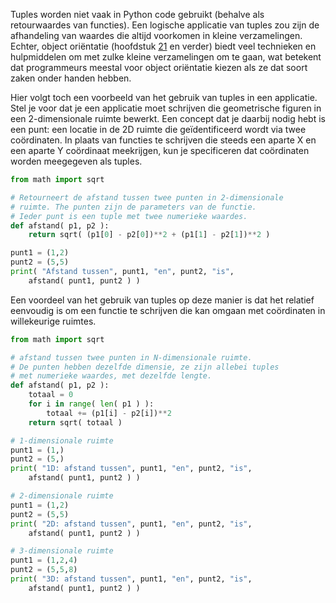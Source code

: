 Tuples worden niet vaak in Python code gebruikt (behalve als
retourwaardes van functies). Een logische applicatie van tuples zou zijn
de afhandeling van waardes die altijd voorkomen in kleine verzamelingen.
Echter, object oriëntatie (hoofdstuk
<a href="#ch:objectorientation" data-reference-type="ref" data-reference="ch:objectorientation">21</a>
en verder) biedt veel technieken en hulpmiddelen om met zulke kleine
verzamelingen om te gaan, wat betekent dat programmeurs meestal voor
object oriëntatie kiezen als ze dat soort zaken onder handen hebben.

Hier volgt toch een voorbeeld van het gebruik van tuples in een
applicatie. Stel je voor dat je een applicatie moet schrijven die
geometrische figuren in een 2-dimensionale ruimte bewerkt. Een concept
dat je daarbij nodig hebt is een punt: een locatie in de 2D ruimte die
geïdentificeerd wordt via twee coördinaten. In plaats van functies te
schrijven die steeds een aparte X en een aparte Y coördinaat meekrijgen,
kun je specificeren dat coördinaten worden meegegeven als tuples.

```python
from math import sqrt

# Retourneert de afstand tussen twee punten in 2-dimensionale
# ruimte. The punten zijn de parameters van de functie.
# Ieder punt is een tuple met twee numerieke waardes.
def afstand( p1, p2 ):
    return sqrt( (p1[0] - p2[0])**2 + (p1[1] - p2[1])**2 )

punt1 = (1,2)
punt2 = (5,5)
print( "Afstand tussen", punt1, "en", punt2, "is", 
    afstand( punt1, punt2 ) )
```

Een voordeel van het gebruik van tuples op deze manier is dat het
relatief eenvoudig is om een functie te schrijven die kan omgaan met
coördinaten in willekeurige ruimtes.

```python
from math import sqrt

# afstand tussen twee punten in N-dimensionale ruimte.
# De punten hebben dezelfde dimensie, ze zijn allebei tuples
# met numerieke waardes, met dezelfde lengte.
def afstand( p1, p2 ):
    totaal = 0
    for i in range( len( p1 ) ):
        totaal += (p1[i] - p2[i])**2
    return sqrt( totaal )

# 1-dimensionale ruimte
punt1 = (1,)
punt2 = (5,)
print( "1D: afstand tussen", punt1, "en", punt2, "is", 
    afstand( punt1, punt2 ) )

# 2-dimensionale ruimte
punt1 = (1,2)
punt2 = (5,5)
print( "2D: afstand tussen", punt1, "en", punt2, "is", 
    afstand( punt1, punt2 ) )

# 3-dimensionale ruimte
punt1 = (1,2,4)
punt2 = (5,5,8)
print( "3D: afstand tussen", punt1, "en", punt2, "is", 
    afstand( punt1, punt2 ) )
```
